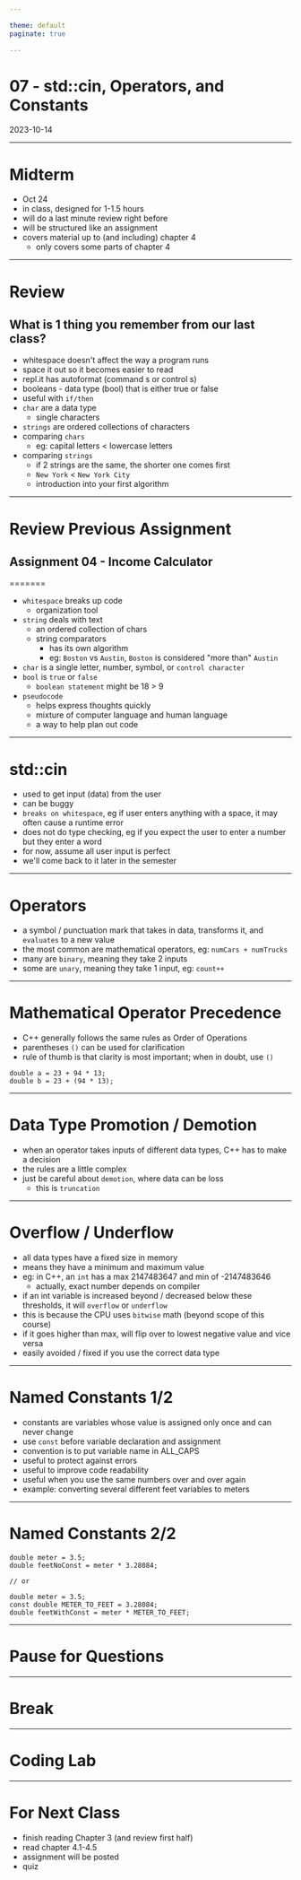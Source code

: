 ```yaml
---

theme: default
paginate: true

---
```


# 07 - std::cin, Operators, and Constants
2023-10-14

---

# Midterm

- Oct 24
- in class, designed for 1-1.5 hours
- will do a last minute review right before
- will be structured like an assignment
- covers material up to (and including) chapter 4
  - only covers some parts of chapter 4

---

# Review
## What is 1 thing you remember from our last class?

- whitespace doesn't affect the way a program runs
- space it out so it becomes easier to read
- repl.it has autoformat (command s or control s)
- booleans - data type (bool) that is either true or false
- useful with `if/then`
- `char` are a data type
  - single characters
- `strings` are ordered collections of characters
- comparing `chars`
  - eg: capital letters < lowercase letters
- comparing `strings`
  - if 2 strings are the same, the shorter one comes first
  - `New York` < `New York City`
  - introduction into your first algorithm


---

# Review Previous Assignment
## Assignment 04 - Income Calculator

=======
- `whitespace` breaks up code
  - organization tool
- `string` deals with text
  - an ordered collection of chars
  - string comparators
    - has its own algorithm
	- eg: `Boston` vs `Austin`, `Boston` is considered "more than" `Austin`
- `char` is a single letter, number, symbol, or `control character`
- `bool` is `true` or `false`
  - `boolean statement` might be 18 > 9
- `pseudocode`
  - helps express thoughts quickly
  - mixture of computer language and human language
  - a way to help plan out code

---

# std::cin

- used to get input (data) from the user
- can be buggy
- `breaks on whitespace`, eg if user enters anything with a space, it may often cause a runtime error
- does not do type checking, eg if you expect the user to enter a number but they enter a word
- for now, assume all user input is perfect
- we'll come back to it later in the semester

---

# Operators

- a symbol / punctuation mark that takes in data, transforms it, and `evaluates` to a new value
- the most common are mathematical operators, eg: `numCars + numTrucks`
- many are `binary`, meaning they take 2 inputs
- some are `unary`, meaning they take 1 input, eg: `count++`

---

# Mathematical Operator Precedence

- C++ generally follows the same rules as Order of Operations
- parentheses `()` can be used for clarification
- rule of thumb is that clarity is most important; when in doubt, use `()`

```
double a = 23 + 94 * 13;
double b = 23 + (94 * 13);
```

---

# Data Type Promotion / Demotion

- when an operator takes inputs of different data types, C++ has to make a decision
- the rules are a little complex
- just be careful about `demotion`, where data can be loss
  - this is `truncation`

---

# Overflow / Underflow

- all data types have a fixed size in memory
- means they have a minimum and maximum value
- eg: in C++, an `int` has a max 2147483647 and min of -2147483646
  - actually, exact number depends on compiler
- if an int variable is increased beyond / decreased below these thresholds, it will `overflow` or `underflow`
- this is because the CPU uses `bitwise` math (beyond scope of this course)
- if it goes higher than max, will flip over to lowest negative value and vice versa
- easily avoided / fixed if you use the correct data type

---

# Named Constants 1/2

- constants are variables whose value is assigned only once and can never change
- use `const` before variable declaration and assignment
- convention is to put variable name in ALL_CAPS
- useful to protect against errors
- useful to improve code readability
- useful when you use the same numbers over and over again
- example: converting several different feet variables to meters

---

# Named Constants 2/2

```
double meter = 3.5;
double feetNoConst = meter * 3.28084;

// or

double meter = 3.5;
const double METER_TO_FEET = 3.28084;
double feetWithConst = meter * METER_TO_FEET;
```

---

# Pause for Questions

---

# Break

---

# Coding Lab

---

# For Next Class

- finish reading Chapter 3 (and review first half)
- read chapter 4.1-4.5
- assignment will be posted
- quiz

